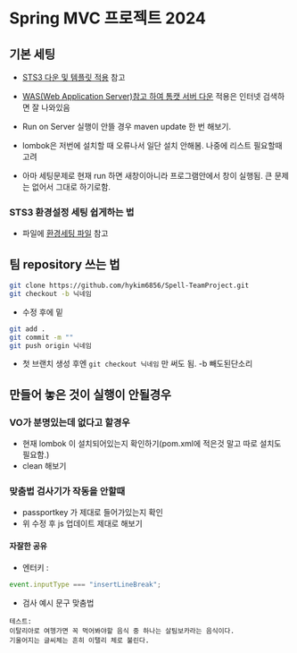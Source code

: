 # Spring MVC 프로젝트 2024

## 기본 세팅

- [STS3 다운 및 템플릿 적용](https://github.com/callor/Callor-SpringMVC-Template-2024) 참고

- [WAS(Web Application Server)참고 하여 톰캣 서버 다운](https://github.com/callor/Reference/blob/master/MarkDownDocs/%EA%B0%9C%EB%B0%9C%EC%9E%90%EB%A5%BC_%EC%9C%84%ED%95%9C_%EB%8F%84%EA%B5%AC.md) 적용은 인터넷 검색하면 잘 나와있음

- Run on Server 실행이 안뜰 경우 maven update 한 번 해보기.
- lombok은 저번에 설치할 때 오류나서 일단 설치 안해봄. 나중에 리스트 필요할때 고려

- 아마 세팅문제로 현재 run 하면 새창이아니라 프로그램안에서 창이 실행됨. 큰 문제는 없어서 그대로 하기로함.

### STS3 환경설정 세팅 쉽게하는 법

- 파일에 [환경세팅 파일](https://github.com/hykim6856/Spell-TeamProject/tree/master/%ED%99%98%EA%B2%BD%EC%84%B8%ED%8C%85) 참고

## 팀 repository 쓰는 법

```bash
git clone https://github.com/hykim6856/Spell-TeamProject.git
git checkout -b 닉네임
```

- 수정 후에 밑

```bash
git add .
git commit -m ""
git push origin 닉네임

```

- 첫 브랜치 생성 후엔 `git checkout 닉네임` 만 써도 됨. -b 빼도된단소리

## 만들어 놓은 것이 실행이 안될경우

### VO가 분명있는데 없다고 할경우

- 현재 lombok 이 설치되어있는지 확인하기(pom.xml에 적은것 말고 따로 설치도 필요함.)
- clean 해보기

### 맞춤법 검사기가 작동을 안할때

- passportkey 가 제대로 들어가있는지 확인
- 위 수정 후 js 업데이트 제대로 해보기

#### 자잘한 공유

- 엔터키 :

```js
event.inputType === "insertLineBreak";
```

- 검사 예시 문구 맞춤법

```
테스트:
이탈리아로 여헹가면 꼭 먹어봐야할 음식 중 하나는 살팀보카라는 음식이다.
기울어지는 글씨체는 흔히 이탤리 체로 불린다.
```
